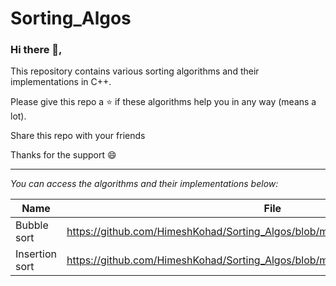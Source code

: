 # Sorting_Algos
### Hi there 👋,
<p> This repository contains various sorting algorithms and their implementations in C++. </p>
<p> Please give this repo a ⭐ if these algorithms help you in any way (means a lot). </p>
<p> Share this repo with your friends </p>
<p> Thanks for the support 😄 </p>

_________________________________________________________________________________
_You can access the algorithms and their implementations below:_

| Name | File |
|------|------|
|Bubble sort|https://github.com/HimeshKohad/Sorting_Algos/blob/main/Algorithms/BubbleSort.md|
|Insertion sort|https://github.com/HimeshKohad/Sorting_Algos/blob/main/Algorithms/InsertionSort.md|
